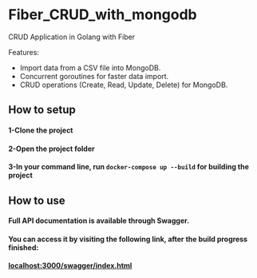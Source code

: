# Fiber_CRUD_with_mongodb
CRUD Application in Golang with Fiber

Features:
- Import data from a CSV file into MongoDB.
- Concurrent goroutines for faster data import.
- CRUD operations (Create, Read, Update, Delete) for MongoDB.


## How to setup
#### 1-Clone the project
#### 2-Open the project folder
#### 3-In your command line, run `docker-compose up --build` for building the project

## How to use
#### Full API documentation is available through Swagger.
#### You can access it by visiting the following link, after the build progress finished:
#### [localhost:3000/swagger/index.html](http://localhost:3000/swagger/index.html)